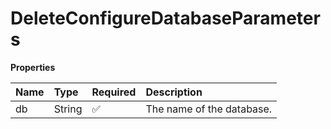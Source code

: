 # DeleteConfigureDatabaseParameters

**Properties**

| Name | Type   | Required | Description               |
| :--- | :----- | :------- | :------------------------ |
| db   | String | ✅       | The name of the database. |

<!-- This file was generated by liblab | https://liblab.com/ -->

